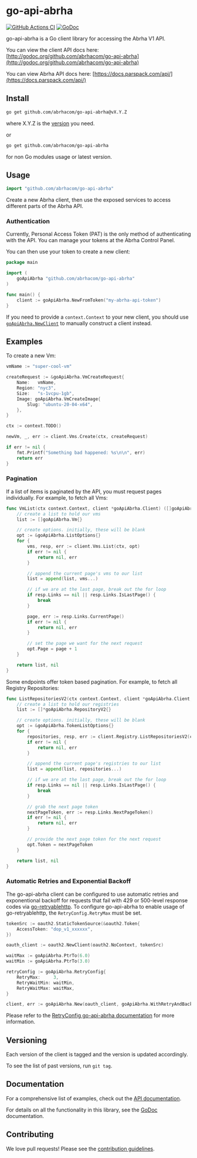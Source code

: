# go-api-abrha

[![GitHub Actions CI](https://github.com/abrhacom/go-api-abrha/actions/workflows/ci.yml/badge.svg)](https://github.com/abrhacom/go-api-abrha/actions/workflows/ci.yml)
[![GoDoc](https://godoc.org/github.com/abrhacom/go-api-abrha?status.svg)](https://godoc.org/github.com/abrhacom/go-api-abrha)

go-api-abrha is a Go client library for accessing the Abrha V1 API.

You can view the client API docs here: [http://godoc.org/github.com/abrhacom/go-api-abrha](http://godoc.org/github.com/abrhacom/go-api-abrha)

You can view Abrha API docs here: [https://docs.parspack.com/api/](https://docs.parspack.com/api/)

## Install
```sh
go get github.com/abrhacom/go-api-abrha@vX.Y.Z
```

where X.Y.Z is the [version](https://github.com/abrhacom/go-api-abrha/releases) you need.

or
```sh
go get github.com/abrhacom/go-api-abrha
```
for non Go modules usage or latest version.

## Usage

```go
import "github.com/abrhacom/go-api-abrha"
```

Create a new Abrha client, then use the exposed services to
access different parts of the Abrha API.

### Authentication

Currently, Personal Access Token (PAT) is the only method of
authenticating with the API. You can manage your tokens
at the Abrha Control Panel.

You can then use your token to create a new client:

```go
package main

import (
    goApiAbrha "github.com/abrhacom/go-api-abrha"
)

func main() {
    client := goApiAbrha.NewFromToken("my-abrha-api-token")
}
```

If you need to provide a `context.Context` to your new client, you should use [`goApiAbrha.NewClient`](https://godoc.org/github.com/abrhacom/go-api-abrha#NewClient#NewClient) to manually construct a client instead.

## Examples


To create a new Vm:

```go
vmName := "super-cool-vm"

createRequest := &goApiAbrha.VmCreateRequest{
    Name:   vmName,
    Region: "nyc3",
    Size:   "s-1vcpu-1gb",
    Image: goApiAbrha.VmCreateImage{
        Slug: "ubuntu-20-04-x64",
    },
}

ctx := context.TODO()

newVm, _, err := client.Vms.Create(ctx, createRequest)

if err != nil {
    fmt.Printf("Something bad happened: %s\n\n", err)
    return err
}
```

### Pagination

If a list of items is paginated by the API, you must request pages individually. For example, to fetch all Vms:

```go
func VmList(ctx context.Context, client *goApiAbrha.Client) ([]goApiAbrha.Vm, error) {
    // create a list to hold our vms
    list := []goApiAbrha.Vm{}

    // create options. initially, these will be blank
    opt := &goApiAbrha.ListOptions{}
    for {
        vms, resp, err := client.Vms.List(ctx, opt)
        if err != nil {
            return nil, err
        }

        // append the current page's vms to our list
        list = append(list, vms...)

        // if we are at the last page, break out the for loop
        if resp.Links == nil || resp.Links.IsLastPage() {
            break
        }

        page, err := resp.Links.CurrentPage()
        if err != nil {
            return nil, err
        }

        // set the page we want for the next request
        opt.Page = page + 1
    }

    return list, nil
}
```

Some endpoints offer token based pagination. For example, to fetch all Registry Repositories:

```go
func ListRepositoriesV2(ctx context.Context, client *goApiAbrha.Client, registryName string) ([]*goApiAbrha.RepositoryV2, error) {
    // create a list to hold our registries
    list := []*goApiAbrha.RepositoryV2{}

    // create options. initially, these will be blank
    opt := &goApiAbrha.TokenListOptions{}
    for {
        repositories, resp, err := client.Registry.ListRepositoriesV2(ctx, registryName, opt)
        if err != nil {
            return nil, err
        }

        // append the current page's registries to our list
        list = append(list, repositories...)

        // if we are at the last page, break out the for loop
        if resp.Links == nil || resp.Links.IsLastPage() {
            break
        }

        // grab the next page token
        nextPageToken, err := resp.Links.NextPageToken()
        if err != nil {
            return nil, err
        }

        // provide the next page token for the next request
        opt.Token = nextPageToken
    }

    return list, nil
}
```

### Automatic Retries and Exponential Backoff

The go-api-abrha client can be configured to use automatic retries and exponentional backoff for requests that fail with 429 or 500-level response codes via [go-retryablehttp](https://github.com/hashicorp/go-retryablehttp). To configure go-api-abrha to enable usage of go-retryablehttp, the `RetryConfig.RetryMax` must be set.

```go
tokenSrc := oauth2.StaticTokenSource(&oauth2.Token{
    AccessToken: "dop_v1_xxxxxx",
})

oauth_client := oauth2.NewClient(oauth2.NoContext, tokenSrc)

waitMax := goApiAbrha.PtrTo(6.0)
waitMin := goApiAbrha.PtrTo(3.0)

retryConfig := goApiAbrha.RetryConfig{
    RetryMax:     3,
    RetryWaitMin: waitMin,
    RetryWaitMax: waitMax,
}

client, err := goApiAbrha.New(oauth_client, goApiAbrha.WithRetryAndBackoffs(retryConfig))
```

Please refer to the [RetryConfig go-api-abrha documentation](https://pkg.go.dev/github.com/abrhacom/go-api-abrha#RetryConfig) for more information.

## Versioning

Each version of the client is tagged and the version is updated accordingly.

To see the list of past versions, run `git tag`.


## Documentation

For a comprehensive list of examples, check out the [API documentation](https://docs.parspack.com/api/#tag/SSH-Keys).

For details on all the functionality in this library, see the [GoDoc](https://godoc.org/github.com/abrhacom/go-api-abrha) documentation.


## Contributing

We love pull requests! Please see the [contribution guidelines](CONTRIBUTING.md).

